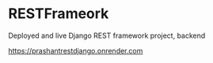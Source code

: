 # RESTFrameork
Deployed and live Django REST framework project, backend

https://prashantrestdjango.onrender.com
